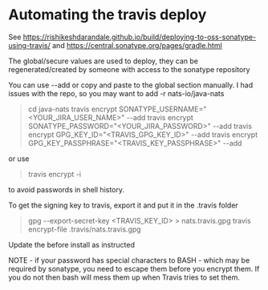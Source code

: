 # Automating the travis deploy

See https://rishikeshdarandale.github.io/build/deploying-to-oss-sonatype-using-travis/ and https://central.sonatype.org/pages/gradle.html

The global/secure values are used to deploy, they can be regenerated/created by someone with access to
the sonatype repository

You can use --add or copy and paste to the global section manually.
I had issues with the repo, so you may want to add -r nats-io/java-nats

> cd java-nats
> travis encrypt SONATYPE_USERNAME="<YOUR_JIRA_USER_NAME>" --add
> travis encrypt SONATYPE_PASSWORD="<YOUR_JIRA_PASSWORD>" --add
> travis encrypt GPG_KEY_ID="<TRAVIS_GPG_KEY_ID>" --add
> travis encrypt GPG_KEY_PASSPHRASE="<TRAVIS_KEY_PASSPHRASE>" --add

or use

> travis encrypt -i

to avoid passwords in shell history.

To get the signing key to travis, export it and put it in the .travis folder

> gpg --export-secret-key <TRAVIS_KEY_ID> > nats.travis.gpg
> travis encrypt-file .travis/nats.travis.gpg

Update the before install as instructed

NOTE - if your password has special characters to BASH - which may be required by sonatype, you need to escape them before you encrypt them. If you do not then bash will mess them up when Travis tries to set them.